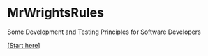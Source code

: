 # MrWrightsRules
Some Development and Testing Principles for Software Developers

[[Start here]](https://github.com/magicobject/MrWrightsRules/wiki)
